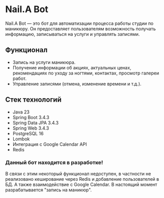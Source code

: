 # Nail.A Bot

Nail.A Bot — это бот для автоматизации процесса работы студии по маникюру.
Он предоставляет пользователям возможность получать информацию, записываться на услуги и управлять записями.

## Функционал

- Запись на услуги маникюра.
- Получение информации об акциях, актуальных ценах, рекомендациях по уходу за ногтями, контактах, просмотр галереи работ.
- Управление записями (отмена, изменение времени и т.д.).

## Стек технологий

- Java 23
- Spring Boot 3.4.3
- Spring Data JPA 3.4.3
- Spring Web 3.4.3
- PostgreSQL 16
- Lombok
- Интеграция с Google Calendar API
- Redis

### Данный бот находится в разработке!
В связи с этим некоторый функционал недоступен, в частности не реализовано кеширование через Redis и добавление пользователей в БД. А также взаимодействие с Google Calendar.
В настоящий момент разрабатывается "запись на маникюр".
